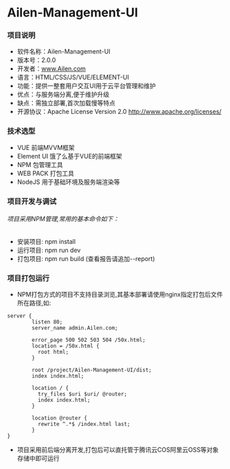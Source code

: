 # Ailen-Management-UI
### 项目说明
+ 软件名称：Ailen-Management-UI
+ 版本号：2.0.0
+ 开发者：www.Ailen.com
+ 语言：HTML/CSS/JS/VUE/ELEMENT-UI
+ 功能：提供一整套用户交互UI用于云平台管理和维护
+ 优点：与服务端分离,便于维护升级
+ 缺点：需独立部署,首次加载慢等特点
+ 开源协议：Apache License Version 2.0 http://www.apache.org/licenses/

### 技术选型
+ VUE 前端MVVM框架
+ Element UI 饿了么基于VUE的前端框架
+ NPM 包管理工具
+ WEB PACK 打包工具
+ NodeJS 用于基础环境及服务端渲染等

### 项目开发与调试
###### 项目采用NPM管理,常用的基本命令如下：
+ 安装项目: npm install
+ 运行项目: npm run dev
+ 打包项目: npm run build (查看报告请追加--report)

### 项目打包运行
+ NPM打包方式的项目不支持目录浏览,其基本部署请使用nginx指定打包后文件所在路径,如:
```
server {
        listen 80;
        server_name admin.Ailen.com;

        error_page 500 502 503 504 /50x.html;
        location = /50x.html {
          root html;
        }

        root /project/Ailen-Management-UI/dist;
        index index.html;

        location / {
          try_files $uri $uri/ @router;
          index index.html;
        }

        location @router {
          rewrite ^.*$ /index.html last;
        }
}

```
+ 项目采用前后端分离开发,打包后可以直托管于腾讯云COS阿里云OSS等对象存储中即可运行 
